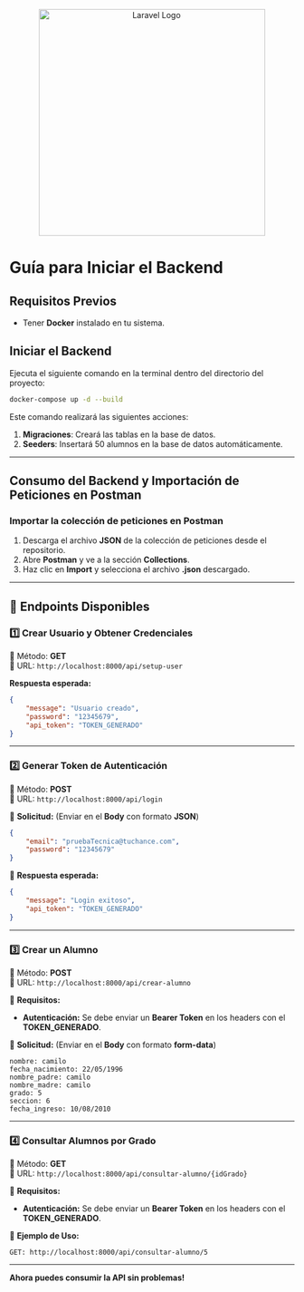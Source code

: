 <p align="center"><a href="https://laravel.com" target="_blank"><img src="https://raw.githubusercontent.com/laravel/art/master/logo-lockup/5%20SVG/2%20CMYK/1%20Full%20Color/laravel-logolockup-cmyk-red.svg" width="400" alt="Laravel Logo"></a></p>

# Guía para Iniciar el Backend

## Requisitos Previos
- Tener **Docker** instalado en tu sistema.

## Iniciar el Backend
Ejecuta el siguiente comando en la terminal dentro del directorio del proyecto:

```sh
docker-compose up -d --build
```

Este comando realizará las siguientes acciones:

1. **Migraciones**: Creará las tablas en la base de datos.
2. **Seeders**: Insertará 50 alumnos en la base de datos automáticamente.

---

## Consumo del Backend y Importación de Peticiones en Postman

### Importar la colección de peticiones en Postman
1. Descarga el archivo **JSON** de la colección de peticiones desde el repositorio.
2. Abre **Postman** y ve a la sección **Collections**.
3. Haz clic en **Import** y selecciona el archivo **.json** descargado.

---

## 📡 Endpoints Disponibles

### 1️⃣ **Crear Usuario y Obtener Credenciales**
📌 Método: **GET**  
🔗 URL: `http://localhost:8000/api/setup-user`

**Respuesta esperada:**
```json
{
    "message": "Usuario creado",
    "password": "12345679",
    "api_token": "TOKEN_GENERADO"
}
```

---

### 2️⃣ **Generar Token de Autenticación**
📌 Método: **POST**  
🔗 URL: `http://localhost:8000/api/login`

🔹 **Solicitud:** (Enviar en el **Body** con formato **JSON**)
```json
{
    "email": "pruebaTecnica@tuchance.com",
    "password": "12345679"
}
```

🔹 **Respuesta esperada:**
```json
{
    "message": "Login exitoso",
    "api_token": "TOKEN_GENERADO"
}
```

---

### 3️⃣ **Crear un Alumno**
📌 Método: **POST**  
🔗 URL: `http://localhost:8000/api/crear-alumno`

🔹 **Requisitos:**
- **Autenticación:** Se debe enviar un **Bearer Token** en los headers con el **TOKEN_GENERADO**.

🔹 **Solicitud:** (Enviar en el **Body** con formato **form-data**)
```
nombre: camilo
fecha_nacimiento: 22/05/1996
nombre_padre: camilo
nombre_madre: camilo
grado: 5
seccion: 6
fecha_ingreso: 10/08/2010
```

---

### 4️⃣ **Consultar Alumnos por Grado**
📌 Método: **GET**  
🔗 URL: `http://localhost:8000/api/consultar-alumno/{idGrado}`

🔹 **Requisitos:**
- **Autenticación:** Se debe enviar un **Bearer Token** en los headers con el **TOKEN_GENERADO**.

🔹 **Ejemplo de Uso:**
```
GET: http://localhost:8000/api/consultar-alumno/5
```

---

 **Ahora puedes consumir la API sin problemas!**

